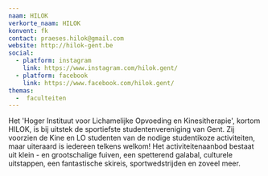 ```yaml
---
naam: HILOK
verkorte_naam: HILOK
konvent: fk
contact: praeses.hilok@gmail.com
website: http://hilok-gent.be
social:
  - platform: instagram
    link: https://www.instagram.com/hilok.gent/
  - platform: facebook
    link: https://www.facebook.com/hilok.gent/
themas:
  -  faculteiten
---
```


Het 'Hoger Instituut voor Lichamelijke Opvoeding en Kinesitherapie', kortom HILOK, is bij uitstek de sportiefste studentenvereniging van Gent. Zij voorzien de Kine en LO studenten van de nodige studentikoze activiteiten, maar uiteraard is iedereen telkens welkom! Het activiteitenaanbod bestaat uit klein - en grootschalige fuiven, een spetterend galabal, culturele uitstappen, een fantastische skireis, sportwedstrijden en zoveel meer.
